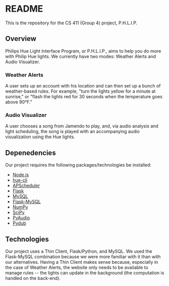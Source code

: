 # README 
This is the repository for the CS 411 (Group 4) project, P.H.L.I.P.

## Overview
Philips Hue Light Interface Program, or P.H.L.I.P., aims to help you do more with Philip Hue lights. We currently have two modes: Weather Alerts and Audio Visualizer.

### Weather Alerts
A user sets up an account with his location and can then set up a bunch of weather-based rules. For example, "turn the lights yellow for a minute at sunrise," or "flash the lights red for 30 seconds when the temperature goes above 90°F."

### Audio Visualizer
A user chooses a song from Jamendo to play, and, via audio analysis and light scheduling, the song is played with an accompanying audio visualization using the Hue lights.  
 

## Depenedencies
Our project requires the following packages/technologies be installed:
* [Node.js](https://nodejs.org/en/)
* [hue-cli](https://github.com/bahamas10/hue-cli)
* [APScheduler](https://apscheduler.readthedocs.io/)
* [Flask](http://flask.pocoo.org)
* [MySQL](http://www.mysql.com)
* [Flask-MySQL](https://flask-mysql.readthedocs.io/en/latest/)
* [NumPy](http://www.numpy.org)
* [SciPy](https://www.scipy.org)
* [PyAudio](https://people.csail.mit.edu/hubert/pyaudio/)
* [Pydub](http://pydub.com)

## Technologies
Our project uses a Thin Client, Flask/Python, and MySQL. We used the Flask-MySQL combination because we were more familiar with it than with our alternatives. Having a Thin Client makes sense because, especially in the case of Weather Alerts, the website only needs to be available to manage rules -- the lights can update in the background (the computation is handled on the back-end). 